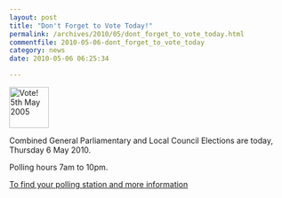 ```yaml
---
layout: post
title: "Don't Forget to Vote Today!"
permalink: /archives/2010/05/dont_forget_to_vote_today.html
commentfile: 2010-05-06-dont_forget_to_vote_today
category: news
date: 2010-05-06 06:25:34

---
```


<img src="/assets/images/2010/STMGRTS_vote-thumb.jpg" width="71" height="74" alt="Vote! 5th May 2005"  class="right" />

Combined General Parliamentary and Local Council Elections are today, Thursday 6 May 2010.

Polling hours 7am to 10pm.

[To find your polling station and more information](http://www.richmond.gov.uk/home/council_government_and_democracy/elections.htm)
